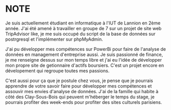 # NOTE

Je suis actuellement étudiant en informatique à l'IUT de Lannion en 2ème année. 
J'ai été amené à travailler en groupe de 7 sur un projet de site web TripAdvisor like, je me suis occupé du script de la base de données sur postrgresql et l'implémenter sur phpMyAdmin.

J'ai pu développer mes compétences sur PowerBi pour faire de l'analyse de données en management d'entreprise aussi.
Je suis passionné de finance, je me renseigne dessus sur mon temps libre et j'ai eu l'idée de développer mon propre site de getionnaire d'actifs boursiers. C'est un projet encore en dévelopement qui regroupe toutes mes passions.

C'est aussi pour ça que je postule chez vous, je pense que je pourrais apprendre de votre savoir faire pour développer mes compétences et assouvir mes envies d'analyse de données.
J'ai de la famille qui habite à côté des Clay-Sous-Bois qui peuvent m'héberger le temps du stage, je pourrais profiter des week-ends pour profiter des sites culturels parisiens.